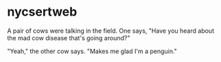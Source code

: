 # nycsertweb

A pair of cows were talking in the field. One says, "Have you heard about the mad cow disease that's going around?"

"Yeah," the other cow says. "Makes me glad I'm a penguin."
